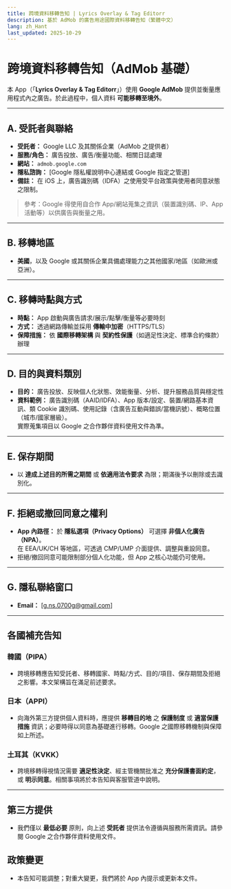 ```yaml
---
title: 跨境資料移轉告知 | Lyrics Overlay & Tag Editorr
description: 基於 AdMob 的廣告用途國際資料移轉告知（繁體中文）
lang: zh_Hant
last_updated: 2025-10-29
---
```


# 跨境資料移轉告知（AdMob 基礎）

本 App（「**Lyrics Overlay & Tag Editorr**」）使用 **Google AdMob** 提供並衡量應用程式內之廣告。於此過程中，個人資料 **可能移轉至境外**。

---

## A. 受託者與聯絡
- **受託者：** Google LLC 及其關係企業（AdMob 之提供者）  
- **服務/角色：** 廣告投放、廣告/衡量功能、相關日誌處理  
- **網站：** `admob.google.com`  
- **隱私諮詢：** [Google 隱私權說明中心連結或 Google 指定之管道]  
- **備註：** 在 iOS 上，廣告識別碼（IDFA）之使用受平台政策與使用者同意狀態之限制。

> 參考：Google 得使用自合作 App/網站蒐集之資訊（裝置識別碼、IP、App 活動等）以供廣告與衡量之用。

---

## B. 移轉地區
- **美國**，以及 Google 或其關係企業具備處理能力之其他國家/地區（如歐洲或亞洲）。

---

## C. 移轉時點與方式
- **時點：** App 啟動與廣告請求/展示/點擊/衡量等必要時刻  
- **方式：** 透過網路傳輸並採用 **傳輸中加密**（HTTPS/TLS）  
- **保障措施：** 依 **國際移轉架構** 與 **契約性保護**（如適足性決定、標準合約條款）辦理

---

## D. 目的與資料類別
- **目的：** 廣告投放、反映個人化狀態、效能衡量、分析、提升服務品質與穩定性  
- **資料範例：** 廣告識別碼（AAID/IDFA）、App 版本/設定、裝置/網路基本資訊、類 Cookie 識別碼、使用記錄（含廣告互動與錯誤/當機訊號）、概略位置（城市/國家層級）。  
  實際蒐集項目以 Google 之合作夥伴資料使用文件為準。

---

## E. 保存期間
- 以 **達成上述目的所需之期間** 或 **依適用法令要求** 為限；期滿後予以刪除或去識別化。

---

## F. 拒絕或撤回同意之權利
- **App 內路徑：** 於 **隱私選項（Privacy Options）** 可選擇 **非個人化廣告（NPA）**。  
  在 EEA/UK/CH 等地區，可透過 CMP/UMP 介面提供、調整與重設同意。  
- 拒絕/撤回同意可能限制部分個人化功能，但 App 之核心功能仍可使用。

---

## G. 隱私聯絡窗口
- **Email：** [g.ns.0700g@gmail.com]

---

## 各國補充告知

### 韓國（PIPA）
- 跨境移轉應告知受託者、移轉國家、時點/方式、目的/項目、保存期間及拒絕之影響。本文架構旨在滿足前述要求。

### 日本（APPI）
- 向海外第三方提供個人資料時，應提供 **移轉目的地** 之 **保護制度** 或 **適當保護措施** 資訊；必要時得以同意為基礎進行移轉。Google 之國際移轉機制與保障如上所述。

### 土耳其（KVKK）
- 跨境移轉得視情況需要 **適足性決定**、經主管機關批准之 **充分保護書面約定**，或 **明示同意**。相關事項將於本告知與客服管道中說明。

---

## 第三方提供
- 我們僅以 **最低必要** 原則，向上述 **受託者** 提供法令遵循與服務所需資訊。請參閱 Google 之合作夥伴資料使用文件。

## 政策變更
- 本告知可能調整；對重大變更，我們將於 App 內提示或更新本文件。

